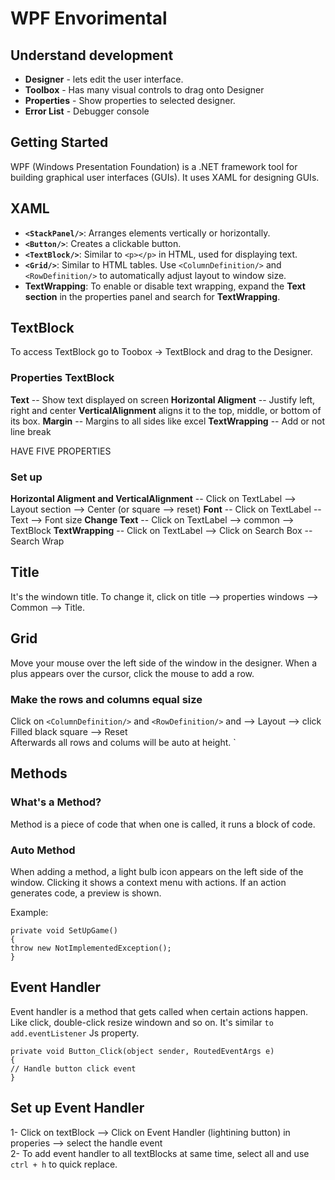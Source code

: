# WPF Envorimental

## Understand development

* **Designer** - lets edit the user interface.
* **Toolbox** - Has many visual controls to drag onto Designer
* **Properties** - Show properties to selected designer.
* **Error List** - Debugger console

## Getting Started
WPF (Windows Presentation Foundation) is a .NET framework tool for building graphical user interfaces (GUIs). It uses XAML for designing GUIs.

## XAML

- **`<StackPanel/>`**: Arranges elements vertically or horizontally.
- **`<Button/>`**: Creates a clickable button.
- **`<TextBlock/>`**: Similar to `<p></p>` in HTML, used for displaying text.
- **`<Grid/>`**: Similar to HTML tables. Use `<ColumnDefinition/>` and `<RowDefinition/>` to automatically adjust layout to window size.
- **TextWrapping**: To enable or disable text wrapping, expand the **Text section** in the properties panel and search for **TextWrapping**.

## TextBlock

To access TextBlock go to Toobox -> TextBlock and drag to the Designer.

### Properties TextBlock

**Text** -- Show text displayed on screen
**Horizontal Aligment** -- Justify left, right and center
**VerticalAlignment** aligns it to the top, middle, or bottom of its box.
**Margin** -- Margins to all sides like excel
**TextWrapping** -- Add or not line break

HAVE FIVE PROPERTIES

### Set up

**Horizontal Aligment and VerticalAlignment** -- Click on TextLabel --> Layout section --> Center (or square --> reset)
**Font** -- Click on TextLabel -- Text --> Font size
**Change Text** -- Click on TextLabel --> common --> TextBlock
**TextWrapping** -- Click on TextLabel --> Click on Search Box -- Search Wrap

## Title

It's the windown title. To change it, click on title --> properties windows --> Common --> Title.

## Grid

Move your mouse over the left side of the window in the designer. 
When a plus appears over the cursor, click the mouse to add a row.

### Make the rows and columns equal size

Click on `<ColumnDefinition/>` and `<RowDefinition/>` and --> Layout --> click Filled black square --> Reset<br>
Afterwards all rows and colums will be auto at height.
`
## Methods

### What's a Method?

Method is a piece of code that when one is called, it runs a block of code.

### Auto Method

When adding a method, a light bulb icon appears on the left side of the window. Clicking it shows a context menu with actions. If an action generates code, a preview is shown.

Example:

`private void SetUpGame()`<br>
`{`<br>
    `throw new NotImplementedException();`<br>
`}`<br>

## Event Handler

Event handler is a method that gets called when certain actions happen. Like click, double-click resize windown and so on. It's similar `to add.eventListener` Js property.

`private void Button_Click(object sender, RoutedEventArgs e)`<br>
`{`<br>
    `// Handle button click event`<br>
`}`<br>

## Set up Event Handler

1- Click on textBlock --> Click on Event Handler (lightining button) in properies --> select the handle event<br>
2- To add event handler to all textBlocks at same time, select all and use `ctrl + h` to quick replace.
